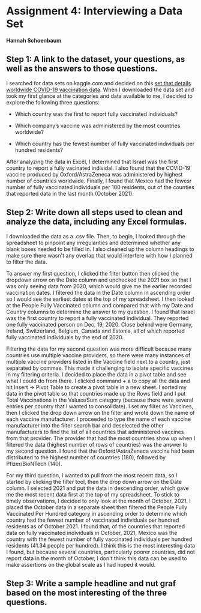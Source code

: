 # Assignment 4: Interviewing a Data Set

**Hannah Schoenbaum**

## Step 1: A link to the dataset, your questions, as well as the answers to those questions.
 
 I searched for data sets on kaggle.com and decided on this [set that details worldwide COVID-19 vaccination data](https://github.com/hschoenbaum/datavisualization-fall2021/blob/main/country_vaccinations%20copy.csv). When I downloaded the data set and took my first glance at the categories and data available to me, I decided to explore the following three questions:
 
  * Which country was the first to report fully vaccinated individuals?

  * Which company’s vaccine was administered by the most countries worldwide?

  * Which country has the fewest number of fully vaccinated individuals per hundred residents?

After analyzing the data in Excel, I determined that Israel was the first country to report a fully vacinated individal. I also found that the COVID-19 vaccine produced by Oxford/AstraZeneca was administered by highest number of countries worldwide. Finally, I found that Mexico had the fewesr number of fully vaccinated individuals per 100 residents, out of the counties that reported data in the last month (October 2021). 

## Step 2: Write down all steps used to clean and analyze the data, including any Excel formulas.
I downloaded the data as a .csv file. Then, to begin, I looked through the spreadsheet to pinpoint any irregularities and determined whether any blank boxes needed to be filled in. I also cleaned up the column headings to make sure there wasn't any overlap that would interfere with how I planned to filter the data.

To answer my first question, I clicked the filter button then clicked the dropdown arrow on the Date column and unchecked the 2021 box so that I was only seeing data from 2020, which would give me the earlier recorded vaccination dates. I filtered the data in the Date column in ascending order so I would see the earliest dates at the top of my spreadsheet. I then looked at the People Fully Vaccinated column and compared that with my Date and Country columns to determine the answer to my question. I found that Israel was the first country to report a fully vaccinated individual. They reported one fully vaccinated person on Dec. 19, 2020. Close behind were Germany, Ireland, Switzerland, Belgium, Canada and Estonia, all of which reported fully vaccinated individuals by the end of 2020.

Filtering the data for my second question was more difficult because many countries use multiple vaccine providers, so there were many instances of multiple vaccine providers listed in the Vaccine field next to a country, just separated by commas. This made it challenging to isolate specific vaccines in my filtering criteria. I decided to place the data in a pivot table and see what I could do from there. I clicked command + a to copy all the data and hit Insert -> Pivot Table to create a pivot table in a new sheet. I sorted my data in the pivot table so that countries made up the Rows field and I put Total Vaccinations in the Values/Sum category (because there were several entries per country that I wanted to consolidate). I set my filter as Vaccines, then I clicked the drop down arrow on the filter and wrote down the name of each vaccine manufacturer. I proceeded to type the name of each vaccine manufacturer into the filter search bar and deselected the other manufacturers to find the list of all countries that administered vaccines from that provider. The provider that had the most countries show up when I filtered the data (highest number of rows of countries) was the answer to my second question. I found that the Oxford/AstraZeneca vaccine had been distributed to the highest number of countries (180), followed by Pfizer/BioNTech (140).

For my third question, I wanted to pull from the most recent data, so I started by clicking the filter tool, then the drop down arrow on the Date column. I selected 2021 and put the data in descending order, which gave me the most recent data first at the top of my spreadsheet. To stick to timely observations, I decided to only look at the month of October, 2021. I placed the October data in a separate sheet then filtered the People Fully Vaccinated Per Hundred category in ascending order to determine which country had the fewest number of vaccinated individuals per hundred residents as of October 2021. I found that, of the countries that reported data on fully vaccinated individuals in October, 2021, Mexico was the country with the fewest number of fully vaccinated individuals per hundred residents (41.34 people per hundred). I think this is the most interesting data I found, but because several countries, particularly poorer countries, did not report data in the month of October, I don't think this data can be used to make assertions on the global scale as I had hoped it would.

## Step 3: Write a sample headline and nut graf based on the most interesting of the three questions.

